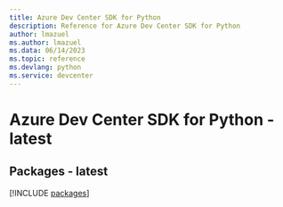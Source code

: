 ```yaml
---
title: Azure Dev Center SDK for Python
description: Reference for Azure Dev Center SDK for Python
author: lmazuel
ms.author: lmazuel
ms.data: 06/14/2023
ms.topic: reference
ms.devlang: python
ms.service: devcenter
---
```

# Azure Dev Center SDK for Python - latest
## Packages - latest
[!INCLUDE [packages](dev-center-index.md)]